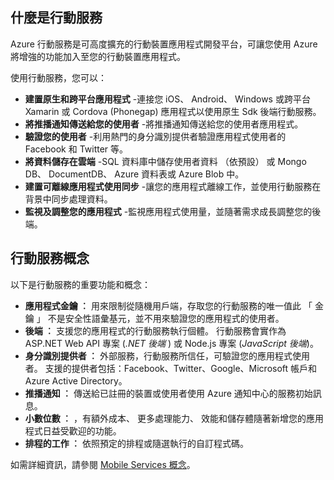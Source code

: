 ## <a name="what-is"></a>什麼是行動服務

Azure 行動服務是可高度擴充的行動裝置應用程式開發平台，可讓您使用 Azure 將增強的功能加入至您的行動裝置應用程式。 

使用行動服務，您可以： 

+ **建置原生和跨平台應用程式** -連接您 iOS、 Android、 Windows 或跨平台 Xamarin 或 Cordova (Phonegap) 應用程式以使用原生 Sdk 後端行動服務。  
+ **將推播通知傳送給您的使用者** -將推播通知傳送給您的使用者應用程式。
+ **驗證您的使用者** -利用熱門的身分識別提供者驗證應用程式使用者的 Facebook 和 Twitter 等。
+ **將資料儲存在雲端** -SQL 資料庫中儲存使用者資料 （依預設） 或 Mongo DB、 DocumentDB、 Azure 資料表或 Azure Blob 中。 
+ **建置可離線應用程式使用同步** -讓您的應用程式離線工作，並使用行動服務在背景中同步處理資料。
+ **監視及調整您的應用程式** -監視應用程式使用量，並隨著需求成長調整您的後端。 

## <a name="concepts"> </a>行動服務概念

以下是行動服務的重要功能和概念：

+ **應用程式金鑰 ︰** 用來限制從隨機用戶端，存取您的行動服務的唯一值此 「 金鑰 」 不是安全性語彙基元，並不用來驗證您的應用程式的使用者。    
+ **後端 ︰** 支援您的應用程式的行動服務執行個體。 行動服務會實作為 ASP.NET Web API 專案 (*.NET 後端* ) 或 Node.js 專案 (*JavaScript 後端*)。
+ **身分識別提供者 ︰** 外部服務，行動服務所信任，可驗證您的應用程式使用者。 支援的提供者包括：Facebook、Twitter、Google、Microsoft 帳戶和 Azure Active Directory。 
+ **推播通知 ︰** 傳送給已註冊的裝置或使用者使用 Azure 通知中心的服務初始訊息。
+ **小數位數 ︰** ，有額外成本、 更多處理能力、 效能和儲存體隨著新增您的應用程式日益受歡迎的功能。
+ **排程的工作 ︰** 依照預定的排程或隨選執行的自訂程式碼。

如需詳細資訊，請參閱 [Mobile Services 概念](mobile-services-concepts-links.md)。

